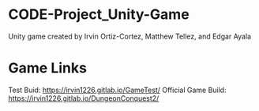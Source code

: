 # CODE-Project_Unity-Game

Unity game created by Irvin Ortiz-Cortez, Matthew Tellez, and Edgar Ayala

# Game Links

Test Buid: https://irvin1226.gitlab.io/GameTest/
Official Game Build: https://irvin1226.gitlab.io/DungeonConquest2/
